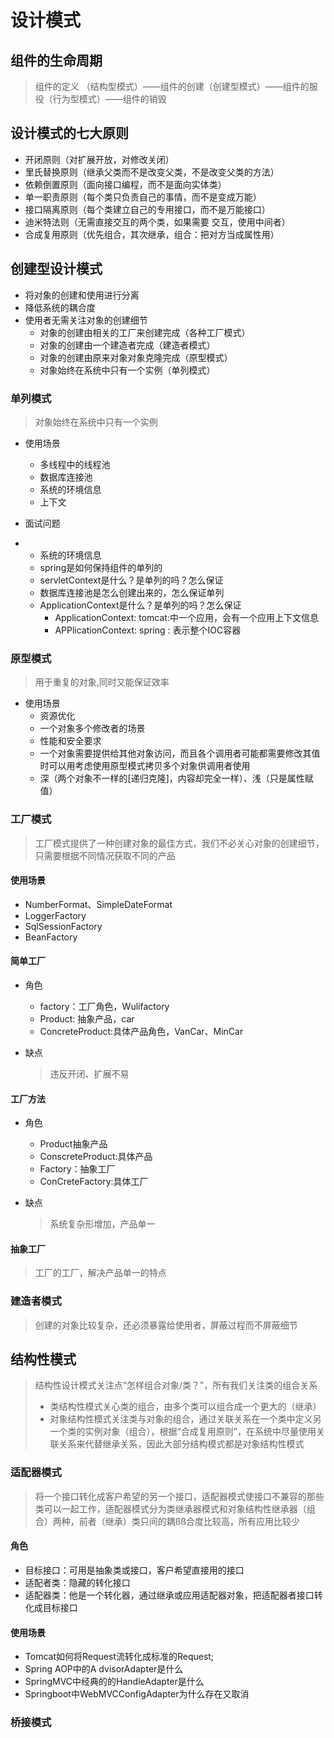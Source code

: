 # 设计模式
## 组件的生命周期

> 组件的定义 （结构型模式）——组件的创建（创建型模式）——组件的服役（行为型模式）——组件的销毁

## 设计模式的七大原则

- 开闭原则（对扩展开放，对修改关闭）
- 里氏替换原则（继承父类而不是改变父类，不是改变父类的方法）
- 依赖倒置原则（面向接口编程，而不是面向实体类）
- 单一职责原则（每个类只负责自己的事情，而不是变成万能）
- 接口隔离原则（每个类建立自己的专用接口，而不是万能接口）
- 迪米特法则（无需直接交互的两个类，如果需要 交互，使用中间者）
- 合成复用原则（优先组合，其次继承，组合：把对方当成属性用）
## 创建型设计模式
- 将对象的创建和使用进行分离
- 降低系统的耦合度
- 使用者无需关注对象的创建细节
  - 对象的创建由相关的工厂来创建完成（各种工厂模式）
  - 对象的创建由一个建造者完成（建造者模式）
  - 对象的创建由原来对象对象克隆完成（原型模式）
  - 对象始终在系统中只有一个实例（单列模式） 

### 单列模式

> 对象始终在系统中只有一个实例

- 使用场景
  - 多线程中的线程池
  - 数据库连接池
  - 系统的环境信息
  - 上下文

- 面试问题
- - 系统的环境信息
  - spring是如何保持组件的单列的
  - servletContext是什么？是单列的吗？怎么保证
  - 数据库连接池是怎么创建出来的，怎么保证单列
  - ApplicationContext是什么？是单列的吗？怎么保证
    - ApplicationContext: tomcat:中一个应用，会有一个应用上下文信息
    - APPlicationContext: spring : 表示整个IOC容器

### 原型模式

> 用于重复的对象,同时又能保证效率

- 使用场景
  - 资源优化
  - 一个对象多个修改者的场景
  - 性能和安全要求
  - 一个对象需要提供给其他对象访问，而且各个调用者可能都需要修改其值时可以用考虑使用原型模式拷贝多个对象供调用者使用
  - 深（两个对象不一样的[递归克隆]，内容却完全一样）、浅（只是属性赋值）

### 工厂模式

> 工厂模式提供了一种创建对象的最佳方式，我们不必关心对象的创建细节，只需要根据不同情况获取不同的产品

#### 使用场景

- NumberFormat、SimpleDateFormat
- LoggerFactory
- SqlSessionFactory
- BeanFactory

#### 简单工厂

- 角色
  - factory：工厂角色，Wulifactory
  - Product: 抽象产品，car
  - ConcreteProduct:具体产品角色，VanCar、MinCar

- 缺点

  > 违反开闭、扩展不易

#### 工厂方法

- 角色
  - Product抽象产品
  - ConscreteProduct:具体产品
  - Factory：抽象工厂
  - ConCreteFactory:具体工厂

- 缺点

  > 系统复杂形增加，产品单一

####  抽象工厂

> 工厂的工厂，解决产品单一的特点

### 建造者模式

> 创建的对象比较复杂，还必须暴露给使用者，屏蔽过程而不屏蔽细节

## 结构性模式

> 结构性设计模式关注点“怎样组合对象/类？”，所有我们关注类的组合关系
>
> - 类结构性模式关心类的组合，由多个类可以组合成一个更大的（继承）
> - 对象结构性模式关注类与对象的组合，通过关联关系在一个类中定义另一个类的实例对象（组合），根据“合成复用原则”，在系统中尽量使用关联关系来代替继承关系，因此大部分结构模式都是对象结构性模式

### 适配器模式

> 将一个接口转化成客户希望的另一个接口，适配器模式使接口不兼容的那些类可以一起工作，适配器模式分为类继承器模式和对象结构性继承器（组合）两种，前者（继承）类只间的耦ßß合度比较高，所有应用比较少

#### 角色

- 目标接口：可用是抽象类或接口，客户希望直接用的接口
- 适配者类：隐藏的转化接口
- 适配器类：他是一个转化器，通过继承或应用适配器对象，把适配器者接口转化成目标接口

#### 使用场景

- Tomcat如何将Request流转化成标准的Request;
- Spring AOP中的A dvisorAdapter是什么
- SpringMVC中经典的的HandleAdapter是什么
- Springboot中WebMVCConfigAdapter为什么存在又取消

### 桥接模式

